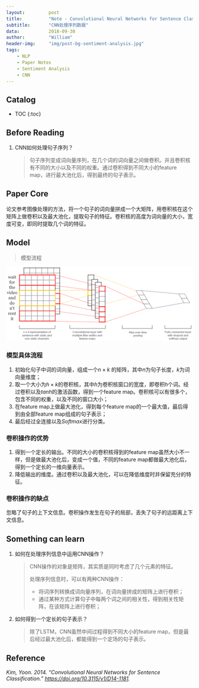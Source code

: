 ```yaml
---
layout:         post
title:          "Note - Convolutional Neural Networks for Sentence Classification"
subtitle:       "CNN处理序列数据"
data:           2018-09-30
author:         "William"
header-img:     "img/post-bg-sentiment-analysis.jpg"
tags:
    - NLP
    - Paper Notes
    - Sentiment Analysis
    - CNN
---
```


Catalog
-------

* TOC
{:toc}

Before Reading
--------------

1.  CNN如何处理句子序列？

    > 句子序列变成词向量序列，在几个词的词向量之间做卷积。并且卷积核有不同的大小以及不同的权重。通过卷积得到不同大小的feature
    > map，进行最大池化后，得到最终的句子表示。



Paper Core
----------

论文参考图像处理的方法，将一个句子的词向量拼成一个大矩阵，用卷积核在这个矩阵上做卷积以及最大池化，提取句子的特征。卷积核的高度为词向量的大小，宽度可变，即同时提取几个词的特征。



Model
-----

> 模型流程

![model](/img/in-post/conv-sen/model.png)



### 模型具体流程

1.  初始化句子中词的词向量，组成一个$n \times k$
    的矩阵，其中$n$为句子长度，$k$为词向量维度；
2.  取一个大小为$h \times k$的卷积核，其中$h$为卷积核窗口的宽度，即卷积$h$个词。经过卷积以及$tanh$的激活函数，得到一个feature
    map。卷积核可以有很多个，包含不同的权重，以及不同的窗口大小；
3.  在feature map上做最大池化，得到每个feature
    map的一个最大值，最后得到由全部feature map组成的句子表示；
4.  最后经过全连接以及$Softmax$进行分类。



### 卷积操作的优势

1.  得到一个定长的输出。不同的大小的卷积核得到的feature
    map虽然大小不一样，但是做最大池化后，变成一个值，不同的feature
    map都做最大池化后，得到一个定长的一维向量表示。
2.  降低输出的维度。通过卷积以及最大池化，可以在降低维度时并保留充分的特征。



### 卷积操作的缺点

忽略了句子的上下文信息。卷积操作发生在句子的局部，丢失了句子的远距离上下文信息。



Something can learn
-------------------

1.  如何在处理序列信息中运用CNN操作？

    > CNN操作的对象是矩阵，其实质是同时考虑了几个元素的特征。
    >
    > 处理序列信息时，可以有两种CNN操作：
    >
    > - 将词序列转换成词向量序列，在词向量拼成的矩阵上进行卷积；
    > - 通过某种方式计算句子中每两个词之间的相关性，得到相关性矩阵，在该矩阵上进行卷积；

2. 如何得到一个定长的句子表示？

   >  除了LSTM，CNN虽然中间过程得到不同大小的feature
   > map，但是最后经过最大池化后，都能得到一个定场的句子表示。



Reference
---------

*Kim, Yoon. 2014. “Convolutional Neural Networks for Sentence
Classification.” https://doi.org/10.3115/v1/D14-1181.*
